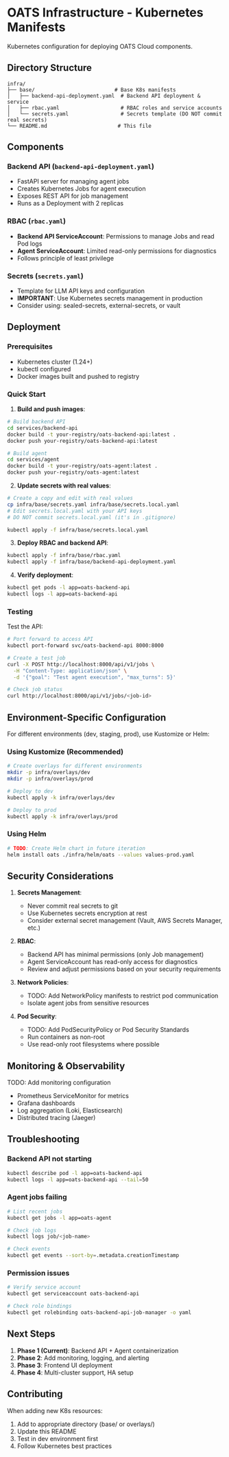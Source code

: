 # OATS Infrastructure - Kubernetes Manifests

Kubernetes configuration for deploying OATS Cloud components.

## Directory Structure

```
infra/
├── base/                          # Base K8s manifests
│   ├── backend-api-deployment.yaml  # Backend API deployment & service
│   ├── rbac.yaml                    # RBAC roles and service accounts
│   └── secrets.yaml                 # Secrets template (DO NOT commit real secrets)
└── README.md                       # This file
```

## Components

### Backend API (`backend-api-deployment.yaml`)
- FastAPI server for managing agent jobs
- Creates Kubernetes Jobs for agent execution
- Exposes REST API for job management
- Runs as a Deployment with 2 replicas

### RBAC (`rbac.yaml`)
- **Backend API ServiceAccount**: Permissions to manage Jobs and read Pod logs
- **Agent ServiceAccount**: Limited read-only permissions for diagnostics
- Follows principle of least privilege

### Secrets (`secrets.yaml`)
- Template for LLM API keys and configuration
- **IMPORTANT**: Use Kubernetes secrets management in production
- Consider using: sealed-secrets, external-secrets, or vault

## Deployment

### Prerequisites
- Kubernetes cluster (1.24+)
- kubectl configured
- Docker images built and pushed to registry

### Quick Start

1. **Build and push images**:
```bash
# Build backend API
cd services/backend-api
docker build -t your-registry/oats-backend-api:latest .
docker push your-registry/oats-backend-api:latest

# Build agent
cd services/agent
docker build -t your-registry/oats-agent:latest .
docker push your-registry/oats-agent:latest
```

2. **Update secrets with real values**:
```bash
# Create a copy and edit with real values
cp infra/base/secrets.yaml infra/base/secrets.local.yaml
# Edit secrets.local.yaml with your API keys
# DO NOT commit secrets.local.yaml (it's in .gitignore)

kubectl apply -f infra/base/secrets.local.yaml
```

3. **Deploy RBAC and backend API**:
```bash
kubectl apply -f infra/base/rbac.yaml
kubectl apply -f infra/base/backend-api-deployment.yaml
```

4. **Verify deployment**:
```bash
kubectl get pods -l app=oats-backend-api
kubectl logs -l app=oats-backend-api
```

### Testing

Test the API:
```bash
# Port forward to access API
kubectl port-forward svc/oats-backend-api 8000:8000

# Create a test job
curl -X POST http://localhost:8000/api/v1/jobs \
  -H "Content-Type: application/json" \
  -d '{"goal": "Test agent execution", "max_turns": 5}'

# Check job status
curl http://localhost:8000/api/v1/jobs/<job-id>
```

## Environment-Specific Configuration

For different environments (dev, staging, prod), use Kustomize or Helm:

### Using Kustomize (Recommended)
```bash
# Create overlays for different environments
mkdir -p infra/overlays/dev
mkdir -p infra/overlays/prod

# Deploy to dev
kubectl apply -k infra/overlays/dev

# Deploy to prod
kubectl apply -k infra/overlays/prod
```

### Using Helm
```bash
# TODO: Create Helm chart in future iteration
helm install oats ./infra/helm/oats --values values-prod.yaml
```

## Security Considerations

1. **Secrets Management**:
   - Never commit real secrets to git
   - Use Kubernetes secrets encryption at rest
   - Consider external secret management (Vault, AWS Secrets Manager, etc.)

2. **RBAC**:
   - Backend API has minimal permissions (only Job management)
   - Agent ServiceAccount has read-only access for diagnostics
   - Review and adjust permissions based on your security requirements

3. **Network Policies**:
   - TODO: Add NetworkPolicy manifests to restrict pod communication
   - Isolate agent jobs from sensitive resources

4. **Pod Security**:
   - TODO: Add PodSecurityPolicy or Pod Security Standards
   - Run containers as non-root
   - Use read-only root filesystems where possible

## Monitoring & Observability

TODO: Add monitoring configuration
- Prometheus ServiceMonitor for metrics
- Grafana dashboards
- Log aggregation (Loki, Elasticsearch)
- Distributed tracing (Jaeger)

## Troubleshooting

### Backend API not starting
```bash
kubectl describe pod -l app=oats-backend-api
kubectl logs -l app=oats-backend-api --tail=50
```

### Agent jobs failing
```bash
# List recent jobs
kubectl get jobs -l app=oats-agent

# Check job logs
kubectl logs job/<job-name>

# Check events
kubectl get events --sort-by=.metadata.creationTimestamp
```

### Permission issues
```bash
# Verify service account
kubectl get serviceaccount oats-backend-api

# Check role bindings
kubectl get rolebinding oats-backend-api-job-manager -o yaml
```

## Next Steps

1. **Phase 1 (Current)**: Backend API + Agent containerization
2. **Phase 2**: Add monitoring, logging, and alerting
3. **Phase 3**: Frontend UI deployment
4. **Phase 4**: Multi-cluster support, HA setup

## Contributing

When adding new K8s resources:
1. Add to appropriate directory (base/ or overlays/)
2. Update this README
3. Test in dev environment first
4. Follow Kubernetes best practices
